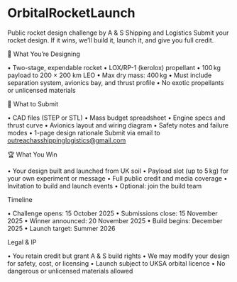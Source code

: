 # OrbitalRocketLaunch
Public rocket design challenge by A & S Shipping and Logistics
Submit your rocket design. If it wins, we’ll build it, launch it, and give you full credit.

🧠 What You’re Designing

• Two-stage, expendable rocket
• LOX/RP-1 (kerolox) propellant
• 100 kg payload to 200 × 200 km LEO
• Max dry mass: 400 kg
• Must include separation system, avionics bay, and thrust profile
• No exotic propellants or unlicensed materials

📁 What to Submit

• CAD files (STEP or STL)
• Mass budget spreadsheet
• Engine specs and thrust curve
• Avionics layout and wiring diagram
• Safety notes and failure modes
• 1-page design rationale
 Submit via email to outreachasshippinglogistics@gmail.com

🏆 What You Win

• Your design built and launched from UK soil
• Payload slot (up to 5 kg) for your own experiment or message
• Full public credit and media coverage
• Invitation to build and launch events
• Optional: join the build team

Timeline

• Challenge opens: 15 October 2025
• Submissions close: 15 November 2025
• Winner announced: 20 November 2025
• Build begins: December 2025
• Launch target: Summer 2026

Legal & IP

• You retain credit but grant A & S build rights
• We may modify your design for safety, cost, or licensing
• Launch subject to UKSA orbital licence
• No dangerous or unlicensed materials allowed
